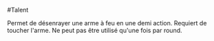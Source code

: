 #Talent 

Permet de désenrayer une arme à feu en une demi action. Requiert de toucher l'arme. Ne peut pas être utilisé qu'une fois par round.